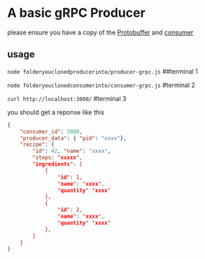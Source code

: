 # A basic gRPC Producer

please ensure you have a copy of the [Protobuffer](https://github.com/ossycodes/basic-node-proto-buffer) and [consumer](https://github.com/ossycodes/basic-node-grpc-consumer)


## usage
`node folderyouclonedproducerinto/producer-grpc.js` ##terminal 1

`node folderyouclonedconsumerinto/consumer-grpc.js` #terminal 2

`curl http://localhost:3000/` #terminal 3

you should get a reponse like this

```json
{
    "consumer_id": 2000,
    "producer_data": { "pid": "xxxx"},
    "recipe": {
        "id": 42, "name": "xxxx",
        "steps: "xxxxx",
        "ingredients": [
            {
                "id": 1,
                "name": "xxxx",
                "quantity" "xxxx"
            },
            {
                "id": 2,
                "name": "xxxx",
                "quantity" "xxxx"
            },
        ]
    }
}
```